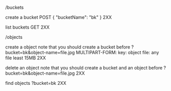 /buckets

create a bucket
POST
{
  "bucketName": "bk"
}
2XX

list buckets
GET
2XX

/objects

create a object
note that you should create a bucket before
?bucket=bk&object-name=file.jpg
MULTIPART-FORM:
key: object file: any file least 15MB
2XX

delete an object
note that you should create a bucket and an object before
?bucket=bk&object-name=file.jpg
2XX

find objects
?bucket=bk
2XX

